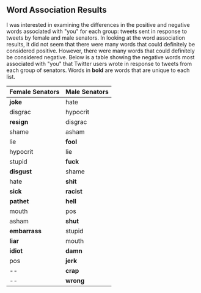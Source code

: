 ## Word Association Results  
I was interested in examining the differences in the positive and negative words associated with "you" for each group: tweets sent in response to tweets by female and male senators. In looking at the word association results, it did not seem that there were many words that could definitely be considered positive. However, there were many words that could definitely be considered negative. Below is a table showing the negative words most associated with "you" that Twitter users wrote in response to tweets from each group of senators. Words in **bold** are words that are unique to each list. 

Female Senators  |  Male Senators  
---------------- | ---------------- 
**joke** 		     |  hate		   
disgrac 	  |  hypocrit	 
**resign**  	  |  disgrac   
shame		     |  asham		 
lie		      |  **fool**	     
hypocrit    |  lie 		   
stupid	    |  **fuck**		   
**disgust**	    |  shame		 
hate		     |  **shit**		   
**sick**		     |  **racist**		 
**pathet**		  |  **hell**		   
mouth		    |  pos		   
asham		     |  **shut**		   
**embarrass**	   |  stupid		 
**liar**		    |  mouth		 
**idiot**		     |  **damn**		   
pos		       |  **jerk**		   
--                |  **crap**		   
--                |  **wrong**		 
